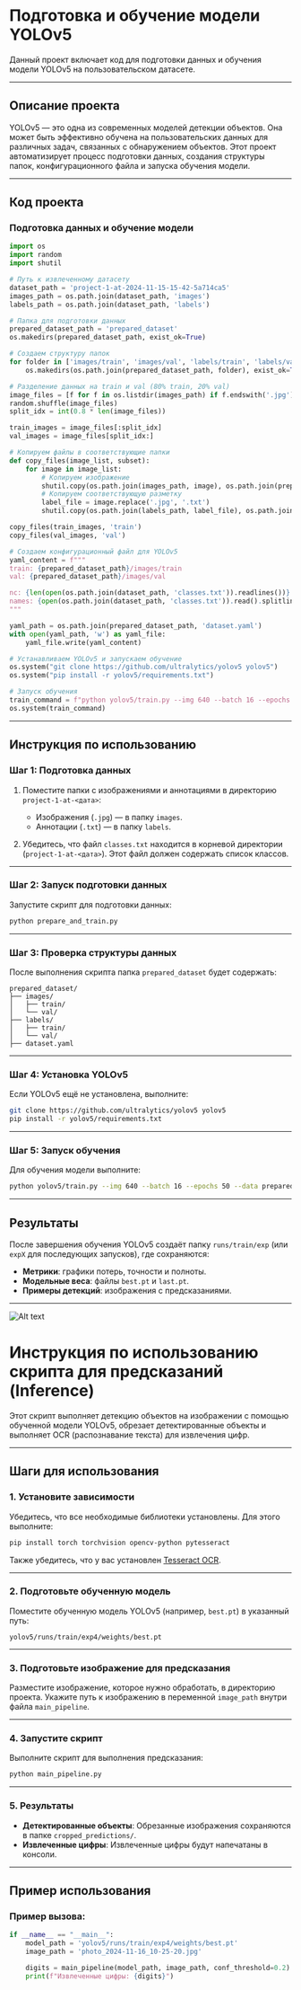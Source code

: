 
# Подготовка и обучение модели YOLOv5

Данный проект включает код для подготовки данных и обучения модели YOLOv5 на пользовательском датасете.

---

## Описание проекта

YOLOv5 — это одна из современных моделей детекции объектов. Она может быть эффективно обучена на пользовательских данных для различных задач, связанных с обнаружением объектов. Этот проект автоматизирует процесс подготовки данных, создания структуры папок, конфигурационного файла и запуска обучения модели.

---

## Код проекта

### Подготовка данных и обучение модели
```python
import os
import random
import shutil

# Путь к извлеченному датасету
dataset_path = 'project-1-at-2024-11-15-15-42-5a714ca5'
images_path = os.path.join(dataset_path, 'images')
labels_path = os.path.join(dataset_path, 'labels')

# Папка для подготовки данных
prepared_dataset_path = 'prepared_dataset'
os.makedirs(prepared_dataset_path, exist_ok=True)

# Создаем структуру папок
for folder in ['images/train', 'images/val', 'labels/train', 'labels/val']:
    os.makedirs(os.path.join(prepared_dataset_path, folder), exist_ok=True)

# Разделение данных на train и val (80% train, 20% val)
image_files = [f for f in os.listdir(images_path) if f.endswith('.jpg')]
random.shuffle(image_files)
split_idx = int(0.8 * len(image_files))

train_images = image_files[:split_idx]
val_images = image_files[split_idx:]

# Копируем файлы в соответствующие папки
def copy_files(image_list, subset):
    for image in image_list:
        # Копируем изображение
        shutil.copy(os.path.join(images_path, image), os.path.join(prepared_dataset_path, f'images/{subset}', image))
        # Копируем соответствующую разметку
        label_file = image.replace('.jpg', '.txt')
        shutil.copy(os.path.join(labels_path, label_file), os.path.join(prepared_dataset_path, f'labels/{subset}', label_file))

copy_files(train_images, 'train')
copy_files(val_images, 'val')

# Создаем конфигурационный файл для YOLOv5
yaml_content = f"""
train: {prepared_dataset_path}/images/train
val: {prepared_dataset_path}/images/val

nc: {len(open(os.path.join(dataset_path, 'classes.txt')).readlines())}  # Количество классов
names: {open(os.path.join(dataset_path, 'classes.txt')).read().splitlines()}  # Имена классов
"""

yaml_path = os.path.join(prepared_dataset_path, 'dataset.yaml')
with open(yaml_path, 'w') as yaml_file:
    yaml_file.write(yaml_content)

# Устанавливаем YOLOv5 и запускаем обучение
os.system("git clone https://github.com/ultralytics/yolov5 yolov5")
os.system("pip install -r yolov5/requirements.txt")

# Запуск обучения
train_command = f"python yolov5/train.py --img 640 --batch 16 --epochs 50 --data {yaml_path} --weights yolov5s.pt"
os.system(train_command)
```

---

## Инструкция по использованию

### Шаг 1: Подготовка данных
1. Поместите папки с изображениями и аннотациями в директорию `project-1-at-<дата>`:
   - Изображения (`.jpg`) — в папку `images`.
   - Аннотации (`.txt`) — в папку `labels`.

2. Убедитесь, что файл `classes.txt` находится в корневой директории (`project-1-at-<дата>`). Этот файл должен содержать список классов.

---

### Шаг 2: Запуск подготовки данных
Запустите скрипт для подготовки данных:
```bash
python prepare_and_train.py
```

---

### Шаг 3: Проверка структуры данных
После выполнения скрипта папка `prepared_dataset` будет содержать:
```
prepared_dataset/
├── images/
│   ├── train/
│   └── val/
├── labels/
│   ├── train/
│   └── val/
├── dataset.yaml
```

---

### Шаг 4: Установка YOLOv5
Если YOLOv5 ещё не установлена, выполните:
```bash
git clone https://github.com/ultralytics/yolov5 yolov5
pip install -r yolov5/requirements.txt
```

---

### Шаг 5: Запуск обучения
Для обучения модели выполните:
```bash
python yolov5/train.py --img 640 --batch 16 --epochs 50 --data prepared_dataset/dataset.yaml --weights yolov5s.pt
```

---

## Результаты

После завершения обучения YOLOv5 создаёт папку `runs/train/exp` (или `expX` для последующих запусков), где сохраняются:
- **Метрики**: графики потерь, точности и полноты.
- **Модельные веса**: файлы `best.pt` и `last.pt`.
- **Примеры детекций**: изображения с предсказаниями.

---
![Alt text](path_to_image "Optional Title")


# Инструкция по использованию скрипта для предсказаний (Inference)

Этот скрипт выполняет детекцию объектов на изображении с помощью обученной модели YOLOv5, обрезает детектированные объекты и выполняет OCR (распознавание текста) для извлечения цифр.

---

## Шаги для использования

### 1. Установите зависимости
Убедитесь, что все необходимые библиотеки установлены. Для этого выполните:
```bash
pip install torch torchvision opencv-python pytesseract
```

Также убедитесь, что у вас установлен [Tesseract OCR](https://github.com/tesseract-ocr/tesseract).

---

### 2. Подготовьте обученную модель
Поместите обученную модель YOLOv5 (например, `best.pt`) в указанный путь:
```
yolov5/runs/train/exp4/weights/best.pt
```

---

### 3. Подготовьте изображение для предсказания
Разместите изображение, которое нужно обработать, в директорию проекта. Укажите путь к изображению в переменной `image_path` внутри файла `main_pipeline`.

---

### 4. Запустите скрипт
Выполните скрипт для выполнения предсказания:
```bash
python main_pipeline.py
```

---

### 5. Результаты
- **Детектированные объекты**:
  Обрезанные изображения сохраняются в папке `cropped_predictions/`.
- **Извлеченные цифры**:
  Извлеченные цифры будут напечатаны в консоли.

---

## Пример использования

### Пример вызова:
```python
if __name__ == "__main__":
    model_path = 'yolov5/runs/train/exp4/weights/best.pt'
    image_path = 'photo_2024-11-16_10-25-20.jpg'

    digits = main_pipeline(model_path, image_path, conf_threshold=0.2)
    print(f"Извлеченные цифры: {digits}")
```


